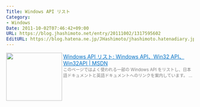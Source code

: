 ```yaml
---
Title: Windows API リスト
Category:
- Windows
Date: 2011-10-02T07:46:42+09:00
URL: https://blog.jhashimoto.net/entry/20111002/1317595602
EditURL: https://blog.hatena.ne.jp/JHashimoto/jhashimoto.hatenadiary.jp/atom/entry/12921228815717257245
---
```


<a href="http://msdn.microsoft.com/ja-jp/windows/hh240557?ocid=nlc-n-jp-mba-api-dnrss" target="_blank"><img class="alignleft" align="left" border="0" src="http://capture.heartrails.com/150x130/shadow?http://msdn.microsoft.com/ja-jp/windows/hh240557?ocid=nlc-n-jp-mba-api-dnrss" alt="" width="150" height="130" /></a><a style="color:#0070C5;" href="http://msdn.microsoft.com/ja-jp/windows/hh240557?ocid=nlc-n-jp-mba-api-dnrss" target="_blank">Windows API リスト: Windows API、Win32 API、Win32API | MSDN</a><a href="http://b.hatena.ne.jp/entry/http://msdn.microsoft.com/ja-jp/windows/hh240557?ocid=nlc-n-jp-mba-api-dnrss" target="_blank"><img border="0" src="http://b.hatena.ne.jp/entry/image/http://msdn.microsoft.com/ja-jp/windows/hh240557?ocid=nlc-n-jp-mba-api-dnrss" alt="" /></a><br><span style="color: #808080;font-size: 80%;">このページではよく使われる一部の Windows API をリストし、日本語ドキュメントと英語ドキュメントへのリンクを案内しています。 ...</span><br style="clear:both;" />
